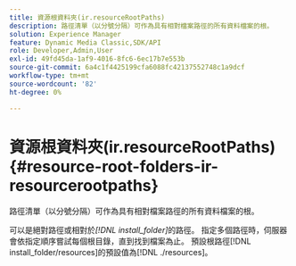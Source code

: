 ```yaml
---
title: 資源根資料夾(ir.resourceRootPaths)
description: 路徑清單（以分號分隔）可作為具有相對檔案路徑的所有資料檔案的根。
solution: Experience Manager
feature: Dynamic Media Classic,SDK/API
role: Developer,Admin,User
exl-id: 49fd45da-1af9-4016-8fc6-6ec17b7e553b
source-git-commit: 6a4c1f4425199cfa6088fc42137552748c1a9dcf
workflow-type: tm+mt
source-wordcount: '82'
ht-degree: 0%

---
```


# 資源根資料夾(ir.resourceRootPaths){#resource-root-folders-ir-resourcerootpaths}

路徑清單（以分號分隔）可作為具有相對檔案路徑的所有資料檔案的根。

可以是絕對路徑或相對於&#x200B;*[!DNL install_folder]*&#x200B;的路徑。 指定多個路徑時，伺服器會依指定順序嘗試每個根目錄，直到找到檔案為止。 預設根路徑[!DNL install_folder/resources]的預設值為[!DNL ./resources]。
